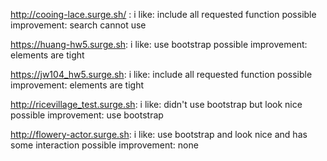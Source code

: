 http://cooing-lace.surge.sh/ :
i like: include all requested function
possible improvement: search cannot use

https://huang-hw5.surge.sh:
i like: use bootstrap
possible improvement: elements are tight

https://jw104_hw5.surge.sh:
i like: include all requested function
possible improvement: elements are tight

http://ricevillage_test.surge.sh:
i like: didn't use bootstrap but look nice
possible improvement: use bootstrap

http://flowery-actor.surge.sh:
i like: use bootstrap and look nice and has some interaction
possible improvement: none


